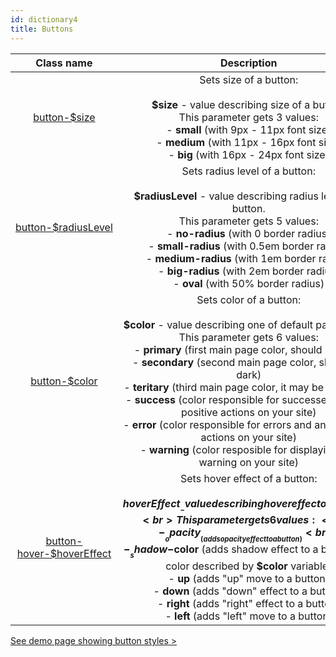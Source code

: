 ```yaml
---
id: dictionary4
title: Buttons
---
```


|  Class name |  Description |
|:-:|:-:|
| [button-$size](doc4#size)  |  Sets size of a button: <br><br> __$size__ - value describing size of a button. <br> This parameter gets 3 values: <br> - __small__ (with 9px - 11px font size) <br> - __medium__ (with 11px - 16px font size) <br> - __big__ (with 16px - 24px font size)|
| [button-$radiusLevel](doc4#radius-level)  |  Sets radius level of a button: <br><br> __$radiusLevel__ - value describing radius level of a button. <br> This parameter gets 5 values: <br> - __no-radius__ (with 0 border radius) <br> - __small-radius__ (with 0.5em border radius) <br> - __medium-radius__ (with 1em border radius) <br> - __big-radius__ (with 2em border radius) <br> - __oval__ (with 50% border radius)|
| [button-$color](doc4#color)  |  Sets color of a button: <br><br> __$color__ - value describing one of default page colors. This parameter gets 6 values: <br> - __primary__ (first main page color, should be light) <br> - __secondary__ (second main page color, should be dark) <br> - __teritary__ (third main page color, it may be any color) <br> - __success__ (color responsible for successes and any positive actions on your site) <br> - __error__ (color responsible for errors and any negative actions on your site) <br> - __warning__ (color resposible for displaying any warning on your site)|
| [button-hover-$hoverEffect](doc4#hover-effect) | Sets hover effect of a button: <br><br> __$hoverEffect__ - value describing hover effect of a button. <br> This parameter gets 6 values: <br> - __opacity__ (adds opacity effect to a button) <br> - __shadow-$color__ (adds shadow effect to a button with color described by __$color__ variable) <br> - __up__ (adds "up" move to a button) <br> - __down__ (adds "down" effect to a button) <br> - __right__ (adds "right" effect to a button) <br> - __left__ (adds "left" move to a button)  |

[See demo page showing button styles >](/UI_Kit/buttonsDemo.html)
